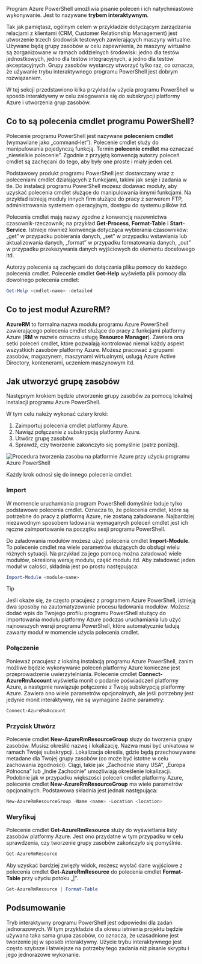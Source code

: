 Program Azure PowerShell umożliwia pisanie poleceń i ich natychmiastowe wykonywanie. Jest to nazywane **trybem interaktywnym**.

Tak jak pamiętasz, ogólnym celem w przykładzie dotyczącym zarządzania relacjami z klientami (CRM, Customer Relationship Management) jest utworzenie trzech środowisk testowych zawierających maszyny wirtualne. Używane będą grupy zasobów w celu zapewnienia, że maszyny wirtualne są zorganizowane w ramach oddzielnych środowisk: jedno dla testów jednostkowych, jedno dla testów integracyjnych, a jedno dla testów akceptacyjnych. Grupy zasobów wystarczy utworzyć tylko raz, co oznacza, że używanie trybu interaktywnego programu PowerShell jest dobrym rozwiązaniem.

W tej sekcji przedstawiono kilka przykładów użycia programu PowerShell w sposób interaktywny w celu zalogowania się do subskrypcji platformy Azure i utworzenia grup zasobów.

## <a name="what-are-powershell-cmdlets"></a>Co to są polecenia cmdlet programu PowerShell?
Polecenie programu PowerShell jest nazywane **poleceniem cmdlet** (wymawiane jako „command-let”). Polecenie cmdlet służy do manipulowania pojedynczą funkcją. Termin **polecenie cmdlet** ma oznaczać „niewielkie polecenie”. Zgodnie z przyjętą konwencją autorzy poleceń cmdlet są zachęcani do tego, aby były one proste i miały jeden cel.

Podstawowy produkt programu PowerShell jest dostarczany wraz z poleceniami cmdlet działających z funkcjami, takimi jak sesje i zadania w tle. Do instalacji programu PowerShell możesz dodawać moduły, aby uzyskać polecenia cmdlet służące do manipulowania innymi funkcjami. Na przykład istnieją moduły innych firm służące do pracy z serwerem FTP, administrowania systemem operacyjnym, dostępu do systemu plików itd.

Polecenia cmdlet mają nazwy zgodne z konwencją nazewnictwa czasownik-rzeczownik; na przykład **Get-Process**, **Format-Table** i **Start-Service**. Istnieje również konwencja dotycząca wybierania czasowników: „get” w przypadku pobierania danych, „set” w przypadku wstawiania lub aktualizowania danych, „format” w przypadku formatowania danych, „out” w przypadku przekazywania danych wyjściowych do elementu docelowego itd.

Autorzy polecenia są zachęcani do dołączania pliku pomocy do każdego polecenia cmdlet. Polecenie cmdlet **Get-Help** wyświetla plik pomocy dla dowolnego polecenia cmdlet:

```powershell
Get-Help <cmdlet-name> -detailed
```

## <a name="what-is-azurerm"></a>Co to jest moduł AzureRM?
**AzureRM** to formalna nazwa modułu programu Azure PowerShell zawierającego polecenia cmdlet służące do pracy z funkcjami platformy Azure (**RM** w nazwie oznacza usługę **Resource Manager**). Zawiera ona setki poleceń cmdlet, które pozwalają kontrolować niemal każdy aspekt wszystkich zasobów platformy Azure. Możesz pracować z grupami zasobów, magazynem, maszynami wirtualnymi, usługą Azure Active Directory, kontenerami, uczeniem maszynowym itd.

## <a name="how-to-create-a-resource-group"></a>Jak utworzyć grupę zasobów
Następnym krokiem będzie utworzenie grupy zasobów za pomocą lokalnej instalacji programu Azure PowerShell. 

W tym celu należy wykonać cztery kroki: 
1. Zaimportuj polecenia cmdlet platformy Azure.
1. Nawiąż połączenie z subskrypcją platformy Azure.
1. Utwórz grupę zasobów.
1. Sprawdź, czy tworzenie zakończyło się pomyślnie (patrz poniżej).

![Procedura tworzenia zasobu na platformie Azure przy użyciu programu Azure PowerShell](../media-drafts/5-create-resource-overview.png)

Każdy krok odnosi się do innego polecenia cmdlet.

### <a name="import"></a>Import
W momencie uruchamiania program PowerShell domyślnie ładuje tylko podstawowe polecenia cmdlet. Oznacza to, że polecenia cmdlet, które są potrzebne do pracy z platformą Azure, nie zostaną załadowane. Najbardziej niezawodnym sposobem ładowania wymaganych poleceń cmdlet jest ich ręczne zaimportowanie na początku sesji programu PowerShell.

Do załadowania modułów możesz użyć polecenia cmdlet **Import-Module**. To polecenie cmdlet ma wiele parametrów służących do obsługi wielu różnych sytuacji. Na przykład za jego pomocą można załadować wiele modułów, określoną wersję modułu, część modułu itd. Aby załadować jeden moduł w całości, składnia jest po prostu następująca:

```powershell
Import-Module <module-name>
```

> [!TIP]
> Jeśli okaże się, że często pracujesz z programem Azure PowerShell, istnieją dwa sposoby na zautomatyzowanie procesu ładowania modułów. Możesz dodać wpis do Twojego profilu programu PowerShell służący do importowania modułu platformy Azure podczas uruchamiania lub użyć najnowszych wersji programu PowerShell, które automatycznie ładują zawarty moduł w momencie użycia polecenia cmdlet.

### <a name="connect"></a>Połączenie
Ponieważ pracujesz z lokalną instalacją programu Azure PowerShell, zanim możliwe będzie wykonywanie poleceń platformy Azure konieczne jest przeprowadzenie uwierzytelniania. Polecenie cmdlet **Connect-AzureRmAccount** wyświetla monit o podanie poświadczeń platformy Azure, a następnie nawiązuje połączenie z Twoją subskrypcją platformy Azure. Zawiera ono wiele parametrów opcjonalnych, ale jeśli potrzebny jest jedynie monit interaktywny, nie są wymagane żadne parametry:

```powershell
Connect-AzureRmAccount
```

### <a name="create"></a>Przycisk Utwórz
Polecenie cmdlet **New-AzureRmResourceGroup** służy do tworzenia grupy zasobów. Musisz określić nazwę i lokalizację. Nazwa musi być unikatowa w ramach Twojej subskrypcji. Lokalizacja określa, gdzie będą przechowywane metadane dla Twojej grupy zasobów (co może być istotne w celu zachowania zgodności). Ciągi, takie jak „Zachodnie stany USA”, „Europa Północna” lub „Indie Zachodnie” umożliwiają określenie lokalizacji. Podobnie jak w przypadku większości poleceń cmdlet platformy Azure, polecenie cmdlet **New-AzureRmResourceGroup** ma wiele parametrów opcjonalnych. Podstawowa składnia jest jednak następująca:

```powershell
New-AzureRmResourceGroup -Name <name> -Location <location>
```

### <a name="verify"></a>Weryfikuj
Polecenie cmdlet **Get-AzureRmResource** służy do wyświetlania listy zasobów platformy Azure. Jest ono przydatne w tym przypadku w celu sprawdzenia, czy tworzenie grupy zasobów zakończyło się pomyślnie.

```powershell
Get-AzureRmResource
```

Aby uzyskać bardziej zwięzły widok, możesz wysłać dane wyjściowe z polecenia cmdlet **Get-AzureRmResource** do polecenia cmdlet **Format-Table** przy użyciu potoku „|”.

```powershell
Get-AzureRmResource | Format-Table
```

## <a name="summary"></a>Podsumowanie
Tryb interaktywny programu PowerShell jest odpowiedni dla zadań jednorazowych. W tym przykładzie dla okresu istnienia projektu będzie używana taka sama grupa zasobów, co oznacza, że uzasadnione jest tworzenie jej w sposób interaktywny. Użycie trybu interaktywnego jest często szybsze i łatwiejsze na potrzeby tego zadania niż pisanie skryptu i jego jednorazowe wykonanie.